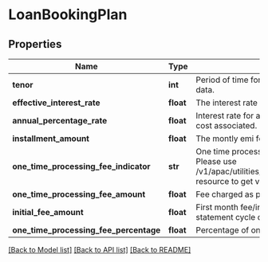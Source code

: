 # LoanBookingPlan

## Properties
Name | Type | Description | Notes
------------ | ------------- | ------------- | -------------
**tenor** | **int** | Period of time for which the Loan is taken. This will be reference data. | 
**effective_interest_rate** | **float** | The interest rate applicable on Loan Amount. | [optional] 
**annual_percentage_rate** | **float** | Interest rate for a whole year. This includes any fees or additional cost associated. | [optional] 
**installment_amount** | **float** | The montly emi for the loan amount taken based on Tenor | [optional] 
**one_time_processing_fee_indicator** | **str** | One time processing fee indicator. This is a reference data field. Please use /v1/apac/utilities/referenceData/{oneTimeProcessingFeeIndicator} resource to get valid value of this field with description. | [optional] 
**one_time_processing_fee_amount** | **float** | Fee charged as part of one time processing. | [optional] 
**initial_fee_amount** | **float** | First month fee/interest charge incurred from booking date to next statement cycle date. | [optional] 
**one_time_processing_fee_percentage** | **float** | Percentage of one time processing fee charged. | [optional] 

[[Back to Model list]](../README.md#documentation-for-models) [[Back to API list]](../README.md#documentation-for-api-endpoints) [[Back to README]](../README.md)

